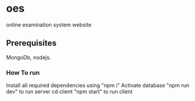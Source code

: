 # oes
online examination system website 
## Prerequisites
MongoDb, nodejs.
### How To run
Install all required dependencies using "npm i"
Activate database
"npm run dev" to run server
cd client
"npm start" to run client